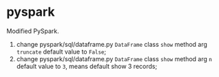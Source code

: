 # pyspark
Modified PySpark.

1. change pyspark/sql/dataframe.py `DataFrame` class `show` method arg `truncate` default value to `False`;
2. change pyspark/sql/dataframe.py `DataFrame` class `show` method arg `n` default value to `3`, means default show 3 records;
